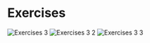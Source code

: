 # Exercises
![Exercises 3](https://user-images.githubusercontent.com/70604577/229873364-af350899-70b3-4d53-89f1-101a4f3fda52.png)
![Exercises 3 2](https://user-images.githubusercontent.com/70604577/229873360-93d2a82e-af5f-4aaf-aace-659b51f24939.png)
![Exercises 3 3](https://user-images.githubusercontent.com/70604577/229873362-b036c5b0-602d-4d61-9290-77be0b6c073a.png)